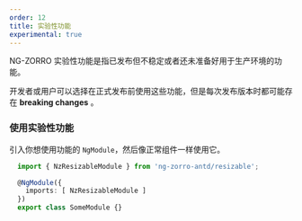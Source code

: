 ```yaml
---
order: 12
title: 实验性功能
experimental: true
---
```


NG-ZORRO 实验性功能是指已发布但不稳定或者还未准备好用于生产环境的功能。

开发者或用户可以选择在正式发布前使用这些功能，但是每次发布版本时都可能存在 **breaking changes** 。

### 使用实验性功能

引入你想使用功能的 `NgModule`，然后像正常组件一样使用它。

```ts
  import { NzResizableModule } from 'ng-zorro-antd/resizable';

  @NgModule({
    imports: [ NzResizableModule ]
  })
  export class SomeModule {}
```
